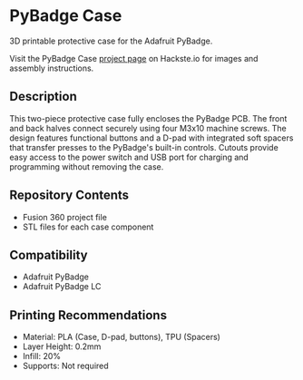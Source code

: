 # PyBadge Case
3D printable protective case for the Adafruit PyBadge.

Visit the PyBadge Case [project page](https://www.hackster.io/rhammell/pybadge-protective-case-with-d-pad-95c8a2) on Hackste.io for images and assembly instructions.

## Description
This two-piece protective case fully encloses the PyBadge PCB. The front and back halves connect securely using four M3x10 machine screws. The design features functional buttons and a D-pad with integrated soft spacers that transfer presses to the PyBadge's built-in controls. Cutouts provide easy access to the power switch and USB port for charging and programming without removing the case.

## Repository Contents
- Fusion 360 project file
- STL files for each case component

## Compatibility
- Adafruit PyBadge
- Adafruit PyBadge LC

## Printing Recommendations
- Material: PLA (Case, D-pad, buttons), TPU (Spacers)
- Layer Height: 0.2mm
- Infill: 20%
- Supports: Not required